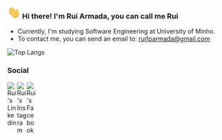 ### <img src="https://raw.githubusercontent.com/RuiArmada/RuiArmada/master/hand_wave.gif" width="30px"> Hi there! I'm Rui Armada, you can call me Rui
- Currently, I'm studying Software Engineering at University of Minho.
- To contact me, you can send an email to: ruifparmada@gmail.com

![Top Langs](https://github-readme-stats.vercel.app/api/top-langs/?username=RuiArmada&layout=compact&theme=dracula)

### Social
<a href="https://www.linkedin.com/in/ruiarmada/">
  <img align="left" alt="Rui's Linkedin" width="22px" src="https://image.flaticon.com/icons/png/512/124/124011.png" />
</a>

<a href="https://www.instagram.com/rui_armada98/">
  <img align="left" alt="Rui's Instagram" width="22px" src="https://image.flaticon.com/icons/png/512/2111/2111463.png" />

<a href="https://www.facebook.com/rui.armada.3/">
  <img align="left" alt="Rui's Facebook" width="22px" src="https://image.flaticon.com/icons/png/512/733/733547.png" />
</a>

